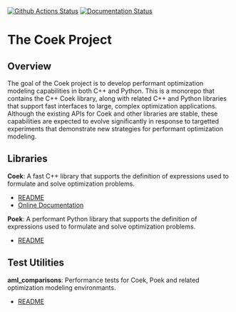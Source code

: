[![Github Actions Status](https://github.com/sandialabs/coek/workflows/Linux%20Build%20and%20Tests/badge.svg?event=push)](https://github.com/sandialabs/coek/actions?query=workflow%3A%22Linux+Build+and+Tests%22++) [![Documentation Status](https://readthedocs.org/projects/coek/badge/?version=latest)](http://coek.readthedocs.org/en/latest/)

# The Coek Project

## Overview

The goal of the Coek project is to develop performant optimization
modeling capabilities in both C++ and Python.  This is a monorepo that
contains the C++ Coek library, along with related C++ and Python libraries
that support fast interfaces to large, complex optimization applications.
Although the existing APIs for Coek and other libraries are stable,
these capabilities are expected to evolve significantly in response to
targetted experiments that demonstrate new strategies
for performant optimization modeling.


## Libraries

**Coek**: A fast C++ library that supports the definition of expressions used to formulate and solve optimization problems.

* [README](lib/coek/README.md)
* [Online Documentation](http://coek.readthedocs.org/en/latest/)

**Poek**: A performant Python library that supports the definition of expressions used to formulate and solve optimization problems.

* [README](lib/poek/README.md)


## Test Utilities

**aml_comparisons**: Performance tests for Coek, Poek and related optimization modeling environmants.

* [README](test/aml_comparisons/README.md)
